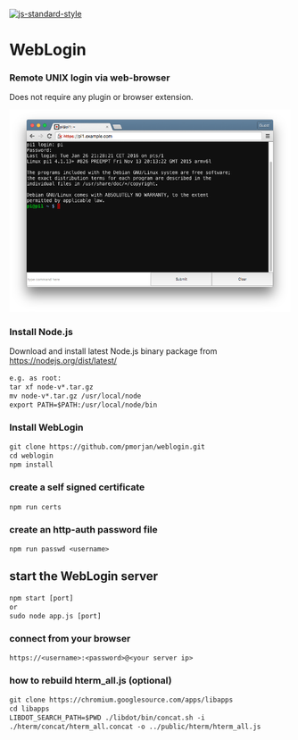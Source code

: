 
[![js-standard-style](https://img.shields.io/badge/code%20style-standard-brightgreen.svg)](http://standardjs.com/)

# WebLogin
### Remote UNIX login via web-browser
Does not require any plugin or browser extension.

![ScreenShot](img/weblogin.png)

### Install Node.js
Download and install latest Node.js binary package from https://nodejs.org/dist/latest/
```
e.g. as root:
tar xf node-v*.tar.gz
mv node-v*.tar.gz /usr/local/node
export PATH=$PATH:/usr/local/node/bin
```

### Install WebLogin
```
git clone https://github.com/pmorjan/weblogin.git
cd weblogin
npm install
```

### create a self signed certificate
```
npm run certs
```

### create an http-auth password file
```
npm run passwd <username>
```

## start the WebLogin server
```
npm start [port]
or
sudo node app.js [port]
```

### connect from your browser
```
https://<username>:<password>@<your server ip>
```

### how to rebuild hterm_all.js (optional)
```
git clone https://chromium.googlesource.com/apps/libapps
cd libapps
LIBDOT_SEARCH_PATH=$PWD ./libdot/bin/concat.sh -i ./hterm/concat/hterm_all.concat -o ../public/hterm/hterm_all.js
```

